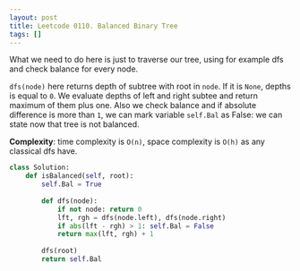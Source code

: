 ```yaml
---
layout: post
title: Leetcode 0110. Balanced Binary Tree
tags: []
---
```


What we need to do here is just to traverse our tree, using for example dfs and check balance for every node.

`dfs(node)` here returns depth of subtree with root in `node`. If it is `None`, depths is equal to `0`. We evaluate depths of left and right subtee and return maximum of them plus one. Also we check balance and if absolute difference is more than `1`, we can mark variable `self.Bal` as False: we can state now that tree is not balanced.

**Complexity**: time complexity is `O(n)`, space complexity is `O(h)` as any classical dfs have.

```python
class Solution:
    def isBalanced(self, root):
        self.Bal = True
        
        def dfs(node):
            if not node: return 0
            lft, rgh = dfs(node.left), dfs(node.right)
            if abs(lft - rgh) > 1: self.Bal = False
            return max(lft, rgh) + 1
            
        dfs(root)
        return self.Bal
```
